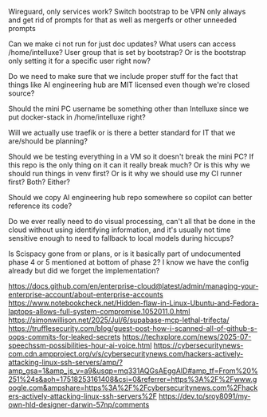 Wireguard, only services work? Switch bootstrap to be VPN only always and get rid of prompts for that as well as mergerfs or other unneeded prompts

Can we make ci not run for just doc updates?
What users can access /home/intelluxe? User group that is set by bootstrap? Or is the bootstrap only setting it for a specific user right now?

Do we need to make sure that we include proper stuff for the fact that things like AI engineering hub are MIT licensed even though we're closed source?

Should the mini PC username be something other than Intelluxe since we put docker-stack in /home/intelluxe right?

Will we actually use traefik or is there a better standard for IT that we are/should be planning?

Should we be testing everything in a VM so it doesn't break the mini PC? If this repo is the only thing on it can it really break much? Or is this why we should run things in venv first? Or is it why we should use my CI runner first? Both? Either?

Should we copy AI engineering hub repo somewhere so copilot can better reference its code?

Do we ever really need to do visual processing, can't all that be done in the cloud without using identifying information, and it's usually not time sensitive enough to need to fallback to local models during hiccups?

Is Scispacy gone from or plans, or is it basically part of undocumented phase 4 or 5 mentioned at bottom of phase 2? I know we have the config already but did we forget the implementation?

https://docs.github.com/en/enterprise-cloud@latest/admin/managing-your-enterprise-account/about-enterprise-accounts
https://www.notebookcheck.net/Hidden-flaw-in-Linux-Ubuntu-and-Fedora-laptops-allows-full-system-compromise.1052011.0.html
https://simonwillison.net/2025/Jul/6/supabase-mcp-lethal-trifecta/
https://trufflesecurity.com/blog/guest-post-how-i-scanned-all-of-github-s-oops-commits-for-leaked-secrets
https://techxplore.com/news/2025-07-speechssm-possibilities-hour-ai-voice.html
https://cybersecuritynews-com.cdn.ampproject.org/v/s/cybersecuritynews.com/hackers-actively-attacking-linux-ssh-servers/amp/?amp_gsa=1&amp_js_v=a9&usqp=mq331AQGsAEggAID#amp_tf=From%20%251%24s&aoh=17518253161408&csi=0&referrer=https%3A%2F%2Fwww.google.com&ampshare=https%3A%2F%2Fcybersecuritynews.com%2Fhackers-actively-attacking-linux-ssh-servers%2F
https://dev.to/sroy8091/my-own-hld-designer-darwin-57np/comments
